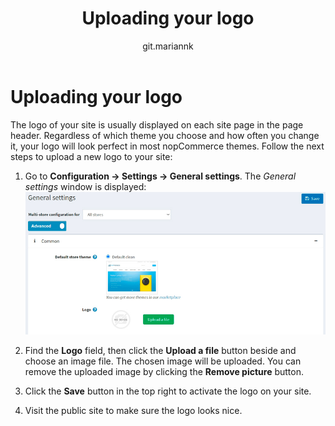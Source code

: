 ﻿---
title: Uploading your logo
uid: en/getting-started/design-your-store/uploading-your-logo
author: git.mariannk
---

# Uploading your logo

The logo of your site is usually displayed on each site page in the page header. Regardless of which theme you choose and how often you change it, your logo will look perfect in most nopCommerce themes. Follow the next steps to upload a new logo to your site:

1. Go to **Configuration → Settings → General settings**. The *General settings* window is displayed:
![General settings](_static/uploading-your-logo/general-settings.jpg)

1. Find the **Logo** field, then click the **Upload a file** button beside and choose an image file. The chosen image will be uploaded. You can remove the uploaded image by clicking the **Remove picture** button.

1. Click the **Save** button in the top right to activate the logo on your site.

1. Visit the public site to make sure the logo looks nice.
